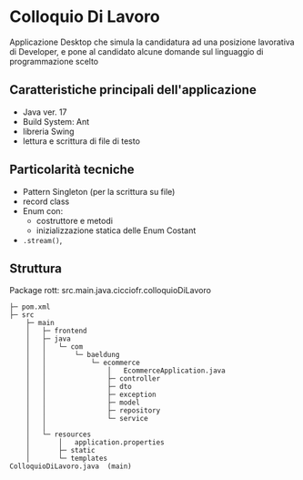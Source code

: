 # Colloquio Di Lavoro

Applicazione Desktop che simula la candidatura ad una posizione lavorativa di Developer, e pone al candidato alcune domande sul linguaggio di programmazione scelto
## Caratteristiche principali dell'applicazione
- Java ver. 17
- Build System: Ant
- libreria Swing
- lettura e scrittura di file di testo

## Particolarità tecniche
- Pattern Singleton (per la scrittura su file)
- record class
- Enum con:
    - costruttore e metodi
    - inizializzazione statica delle Enum Costant
- `.stream()`, 

## Struttura
Package rott: src.main.java.cicciofr.colloquioDiLavoro  
```
├─ pom.xml  
├─ src  
    ├─ main  
    │   ├─ frontend  
    │   ├─ java  
    │   │   └─ com  
    │   │       └─ baeldung  
    │   │           └─ ecommerce  
    │   │               │   EcommerceApplication.java  
    │   │               ├─ controller   
    │   │               ├─ dto    
    │   │               ├─ exception  
    │   │               ├─ model  
    │   │               ├─ repository  
    │   │               └─ service  
    │   │                         
    │   └─ resources  
    │       │   application.properties  
    │       ├─ static  
    │       └─ templates  
ColloquioDiLavoro.java  (main)
```